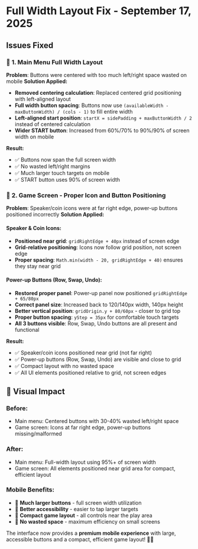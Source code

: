 # Full Width Layout Fix - September 17, 2025

## Issues Fixed

### 🎯 **1. Main Menu Full Width Layout**
**Problem**: Buttons were centered with too much left/right space wasted on mobile
**Solution Applied:**
- **Removed centering calculation**: Replaced centered grid positioning with left-aligned layout
- **Full width button spacing**: Buttons now use `(availableWidth - maxButtonWidth) / (cols - 1)` to fill entire width
- **Left-aligned start position**: `startX = sidePadding + maxButtonWidth / 2` instead of centered calculation
- **Wider START button**: Increased from 60%/70% to 90%/90% of screen width on mobile

**Result:** 
- ✅ Buttons now span the full screen width
- ✅ No wasted left/right margins
- ✅ Much larger touch targets on mobile
- ✅ START button uses 90% of screen width

### 🎯 **2. Game Screen - Proper Icon and Button Positioning**
**Problem**: Speaker/coin icons were at far right edge, power-up buttons positioned incorrectly
**Solution Applied:**

#### **Speaker & Coin Icons:**
- **Positioned near grid**: `gridRightEdge + 40px` instead of screen edge
- **Grid-relative positioning**: Icons now follow grid position, not screen edge
- **Proper spacing**: `Math.min(width - 20, gridRightEdge + 40)` ensures they stay near grid

#### **Power-up Buttons (Row, Swap, Undo):**
- **Restored proper panel**: Power-up panel now positioned `gridRightEdge + 65/80px`
- **Correct panel size**: Increased back to 120/140px width, 140px height
- **Better vertical position**: `gridOrigin.y + 80/60px` - closer to grid top
- **Proper button spacing**: `yStep = 35px` for comfortable touch targets
- **All 3 buttons visible**: Row, Swap, Undo buttons are all present and functional

**Result:**
- ✅ Speaker/coin icons positioned near grid (not far right)
- ✅ Power-up buttons (Row, Swap, Undo) are visible and close to grid
- ✅ Compact layout with no wasted space
- ✅ All UI elements positioned relative to grid, not screen edges

## 📱 **Visual Impact**

### **Before:**
- Main menu: Centered buttons with 30-40% wasted left/right space
- Game screen: Icons at far right edge, power-up buttons missing/malformed

### **After:**
- Main menu: Full-width layout using 95%+ of screen width
- Game screen: All elements positioned near grid area for compact, efficient layout

### **Mobile Benefits:**
- 🎯 **Much larger buttons** - full screen width utilization
- 🎯 **Better accessibility** - easier to tap larger targets
- 🎯 **Compact game layout** - all controls near the play area
- 🎯 **No wasted space** - maximum efficiency on small screens

The interface now provides a **premium mobile experience** with large, accessible buttons and a compact, efficient game layout! 📱✨